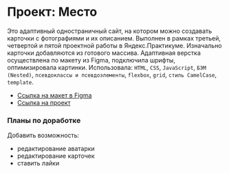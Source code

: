 # Проект: Место

Это адаптивный одностраничный сайт, на котором можно создавать карточки с фотографиями и их описанием. Выполнен в рамках третьей, четвертой и пятой проектной работы в Яндекс.Практикуме. Изначально карточки добавляются из готового массива.
Адаптивная верстка осуществлена по макету из Figma, подключила шрифты, оптимизировала картинки. Использовала: `HTML`, `CSS`, `JavaScript`, `БЭМ (Nested)`, `псевдоклассы и псевдоэлементы`, `flexbox`, `grid`, `стиль CamelCase`, `template`.

* [Ссылка на макет в Figma](https://www.figma.com/file/2cn9N9jSkmxD84oJik7xL7/JavaScript.-Sprint-4?node-id=0%3A1)
* [Ссылка на проект](https://irinaais.github.io/mesto/)

### Планы по доработке

Добавить возможность:
* редактирование аватарки
* редактирование карточек
* ставить лайки

